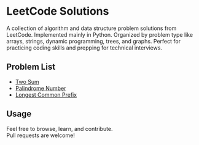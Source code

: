 # LeetCode Solutions

A collection of algorithm and data structure problem solutions from LeetCode. Implemented mainly in Python. Organized by problem type like arrays, strings, dynamic programming, trees, and graphs. Perfect for practicing coding skills and prepping for technical interviews.


## Problem List

- [Two Sum](https://github.com/fah-ayon/LeetCode-Problem-Solution/tree/main/Two%20Sum)
- [Palindrome Number](https://github.com/fah-ayon/LeetCode-Problem-Solution/tree/main/Palindrome%20Number)
- [Longest Common Prefix](https://github.com/fah-ayon/LeetCode-Problem-Solution/tree/main/Longest%20Common%20Prefix)





## Usage

Feel free to browse, learn, and contribute.  
Pull requests are welcome!